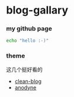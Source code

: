 # blog-gallary

### my github page

```bash
echo "hello :-)"
```

### theme

这几个挺好看的

+ [clean-blog](https://github.com/klugjo/hexo-theme-clean-blog)
+ [anodyne](https://github.com/klugjo/hexo-theme-anodyne)

